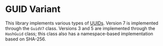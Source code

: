# GUID Variant

This library implements various types of [UUIDs](https://datatracker.ietf.org/doc/html/rfc9562).
Version 7 is implemented through the `GuidV7` class.
Versions 3 and 5 are implemented through the `HashGuid` class; this class also has a namespace-based implementation based on SHA-256.
